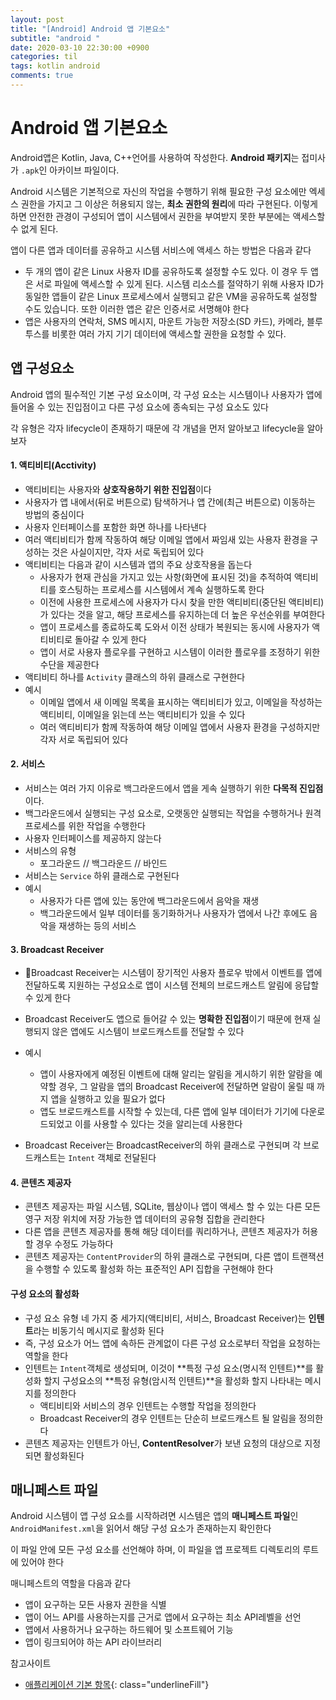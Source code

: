 ```yaml
---
layout: post
title: "[Android] Android 앱 기본요소"
subtitle: "android "
date: 2020-03-10 22:30:00 +0900
categories: til
tags: kotlin android
comments: true
---
```


# Android 앱 기본요소



Android앱은 Kotlin, Java, C++언어를 사용하여 작성한다. **Android 패키지**는 접미사가 `.apk`인 아카이브 파일이다. 

Android 시스템은 기본적으로 자신의 작업을 수행하기 위해 필요한 구성 요소에만 엑세스 권한을 가지고 그 이상은 허용되지 않는, **최소 권한의 원리**에 따라 구현된다. 이렇게 하면 안전한 관경이 구성되어 앱이 시스템에서 권한을 부여받지 못한 부분에는 액세스할 수 없게 된다.

앱이 다른 앱과 데이터를 공유하고 시스템 서비스에 액세스 하는 방법은 다음과 같다

- 두 개의 앱이 같은 Linux 사용자 ID를 공유하도록 설정할 수도 있다. 이 경우 두 앱은 서로 파일에 액세스할 수 있게 된다. 시스템 리소스를 절약하기 위해 사용자 ID가 동일한 앱들이 같은 Linux 프로세스에서 실행되고 같은 VM을 공유하도록 설정할 수도 있습니다. 또한 이러한 앱은 같은 인증서로 서명해야 한다
- 앱은 사용자의 연락처, SMS 메시지, 마운트 가능한 저장소(SD 카드), 카메라, 블루투스를 비롯한 여러 가지 기기 데이터에 액세스할 권한을 요청할 수 있다.



## 앱 구성요소

Android 앱의 필수적인 기본 구성 요소이며, 각 구성 요소는 시스템이나 사용자가 앱에 들어올 수 있는 진입점이고 다른 구성 요소에 종속되는 구성 요소도 있다

각 유형은 각자 lifecycle이 존재하기 때문에 각 개념을 먼저 알아보고 lifecycle을 알아보자

#### 1. 액티비티(Acctivity)

- 액티비티는 사용자와 **상호작용하기 위한 진입점**이다
- 사용자가 앱 내에서(뒤로 버튼으로) 탐색하거나 앱 간에(최근 버튼으로) 이동하는 방법의 중심이다
- 사용자 인터페이스를 포함한 화면 하나를 나타낸다
- 여러 액티비티가 함께 작동하여 해당 이메일 앱에서 짜임새 있는 사용자 환경을 구성하는 것은 사실이지만, 각자 서로 독립되어 있다
- 액티비티는 다음과 같이 시스템과 앱의 주요 상호작용을 돕는다
  - 사용자가 현재 관심을 가지고 있는 사항(화면에 표시된 것)을 추적하여 액티비티를 호스팅하는 프로세스를 시스템에서 계속 실행하도록 한다
  - 이전에 사용한 프로세스에 사용자가 다시 찾을 만한 액티비티(중단된 액티비티)가 있다는 것을 알고, 해당 프로세스를 유지하는데 더 높은 우선순위를 부여한다
  - 앱이 프로세스를 종료하도록 도와서 이전 상태가 복원되는 동시에 사용자가 액티비티로 돌아갈 수 있게 한다
  - 앱이 서로 사용자 플로우를 구현하고 시스템이 이러한 플로우를 조정하기 위한 수단을 제공한다
- 액티비티 하나를 `Activity` 클래스의 하위 클래스로 구현한다
- 예시
  - 이메일 앱에서 새 이메일 목록을 표시하는 액티비티가 있고, 이메일을 작성하는 액티비티, 이메일을 읽는데 쓰는 액티비티가 있을 수 있다
  - 여러 액티비티가 함께 작동하여 해당 이메일 앱에서 사용자 환경을 구성하지만 각자 서로 독립되어 있다

#### 2. 서비스

- 서비스는 여러 가지 이유로 백그라운드에서 앱을 게속 실행하기 위한 **다목적 진입점**이다.
- 백그라운드에서 실행되는 구성 요소로, 오랫동안 실행되는 작업을 수행하거나 원격 프로세스를 위한 작업을 수행한다
- 사용자 인터페이스를 제공하지 않는다
- 서비스의 유형
  - 포그라운드 // 백그라운드 // 바인드
- 서비스는 `Service` 하위 클래스로 구현된다
- 예시
  - 사용자가 다른 앱에 있는 동안에 백그라운드에서 음악을 재생
  - 백그라운드에서 일부 데이터를 동기화하거나 사용자가 앱에서 나간 후에도 음악을 재생하는 등의 서비스

#### 3. Broadcast Receiver

- Broadcast Receiver는 시스템이 장기적인 사용자 플로우 밖에서 이벤트를 앱에 전달하도록 지원하는 구성요소로 앱이 시스템 전체의 브로드캐스트 알림에 응답할 수 있게 한다
- Broadcast Receiver도 앱으로 들어갈 수 있는 **명확한 진입점**이기 때문에 현재 실행되지 않은 앱에도 시스템이 브로드캐스트를 전달할 수 있다

- 예시
  - 앱이 사용자에게 예정된 이벤트에 대해 알리는 알림을 게시하기 위한 알람을 예약할 경우, 그 알람을 앱의 Broadcast Receiver에 전달하면 알람이 울릴 때 까지 앱을 실행하고 있을 필요가 없다
  - 앱도 브로드캐스트를 시작할 수 있는데, 다른 앱에 일부 데이터가 기기에 다운로드되었고 이를 사용할 수 있다는 것을 알리는데 사용한다
- Broadcast Receiver는 BroadcastReceiver의 하위 클래스로 구현되며 각 브로드캐스트는 `Intent` 객체로 전달된다

#### 4. 콘텐츠 제공자

- 콘텐츠 제공자는 파일 시스템, SQLite, 웹상이나 앱이 액세스 할 수 있는 다른 모든 영구 저장 위치에 저장 가능한 앱 데이터의 공유형 집합을 관리한다
- 다른 앱을 콘텐츠 제공자를 통해 해당 데이터를 쿼리하거나, 콘텐츠 제공자가 허용할 경우 수정도 가능하다
- 콘텐츠 제공자는 `ContentProvider`의 하위 클래스로 구현되며, 다른 앱이 트랜잭션을 수행할 수 있도록 활성화 하는 표준적인 API 집합을 구현해야 한다



#### 구성 요소의 활성화

- 구성 요소 유형 네 가지 중 세가지(액티비티, 서비스, Broadcast Receiver)는 **인텐트**라는 비동기식 메시지로 활성화 된다
- 즉, 구성 요소가 어느 앱에 속하든 관계없이 다른 구성 요소로부터 작업을 요청하는 역할을 한다
- 인텐트는 `Intent`객체로 생성되며, 이것이 **특정 구성 요소(명시적 인텐트)**를 활성화 할지 구성요소의 **특정 유형(암시적 인텐트)**을 활성화 할지 나타내는 메시지를 정의한다
  - 액티비티와 서비스의 경우 인텐트는 수행할 작업을 정의한다
  - Broadcast Receiver의 경우 인텐트는 단순히 브로드캐스트 될 알림을 정의한다
- 콘텐츠 제공자는 인텐트가 아닌, **ContentResolver**가 보낸 요청의 대상으로 지정되면 활성화된다



## 매니페스트 파일



Android 시스템이 앱 구성 요소를 시작하려면 시스템은 앱의 **매니페스트 파일**인 `AndroidManifest.xml`을 읽어서 해당 구성 요소가 존재하는지 확인한다

이 파일 안에 모든 구성 요소를 선언해야 하며, 이 파일을 앱 프로젝트 디렉토리의 루트에 있어야 한다

매니페스트의 역할을 다음과 같다

- 앱이 요구하는 모든 사용자 권한을 식별
- 앱이 어느 API를 사용하는지를 근거로 앱에서 요구하는 최소 API레벨을 선언
- 앱에서 사용하거나 요구하는 하드웨어 및 소프트웨어 기능
- 앱이 링크되어야 하는 API 라이브러리



참고사이트

- [애플리케이션 기본 항목](https://developer.android.com/guide/components/fundamentals?hl=ko){: class="underlineFill"}


